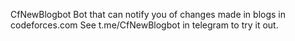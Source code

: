CfNewBlogbot
Bot that can notify you of changes made in blogs in codeforces.com
See t.me/CfNewBlogbot in telegram to try it out. 
